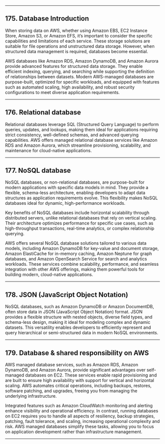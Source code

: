 
---

## 175. Database Introduction


When storing data on AWS, whether using Amazon EBS, EC2 Instance Store, Amazon S3, or Amazon EFS, it’s important to consider the specific capabilities and limitations of each service. These storage solutions are suitable for file operations and unstructured data storage. However, when structured data management is required, databases become essential.

AWS databases like Amazon RDS, Amazon DynamoDB, and Amazon Aurora provide advanced features for structured data storage. They enable efficient indexing, querying, and searching while supporting the definition of relationships between datasets. Modern AWS-managed databases are purpose-built, optimized for specific workloads, and equipped with features such as automated scaling, high availability, and robust security configurations to meet diverse application requirements.

---

## 176. Relational database

Relational databases leverage SQL (Structured Query Language) to perform queries, updates, and lookups, making them ideal for applications requiring strict consistency, well-defined schemas, and advanced querying capabilities. AWS offers managed relational database services like Amazon RDS and Amazon Aurora, which streamline provisioning, scalability, and maintenance for cloud-native applications.

---

## 177. NoSQL database

NoSQL databases, or non-relational databases, are purpose-built for modern applications with specific data models in mind. They provide a flexible, schema-less architecture, enabling developers to adapt data structures as application requirements evolve. This flexibility makes NoSQL databases ideal for dynamic, high-performance workloads.

Key benefits of NoSQL databases include horizontal scalability through distributed servers, unlike relational databases that rely on vertical scaling. Their architecture optimizes performance for specific use cases, such as high-throughput transactions, real-time analytics, or complex relationship querying.

AWS offers several NoSQL database solutions tailored to various data models, including Amazon DynamoDB for key-value and document storage, Amazon ElastiCache for in-memory caching, Amazon Neptune for graph databases, and Amazon OpenSearch Service for search and analytics workloads. These services combine scalability, performance, and seamless integration with other AWS offerings, making them powerful tools for building modern, cloud-native applications.

---

## 178. JSON (JavaScript Object Notation)

NoSQL databases, such as Amazon DynamoDB or Amazon DocumentDB, often store data in JSON (JavaScript Object Notation) format. JSON provides a flexible structure with nested objects, diverse field types, and schema-less design, making it ideal for modeling complex and dynamic datasets. This versatility enables developers to efficiently represent and query hierarchical or semi-structured data in modern NoSQL environments.

---

## 179. Database & shared responsibility on AWS

AWS managed database services, such as Amazon RDS, Amazon DynamoDB, and Amazon Aurora, provide significant advantages over self-managed databases on EC2. These services enable rapid provisioning and are built to ensure high availability with support for vertical and horizontal scaling. AWS automates critical operations, including backups, restores, software patching, and upgrades, freeing you from managing the underlying infrastructure.

Integrated features such as Amazon CloudWatch monitoring and alerting enhance visibility and operational efficiency. In contrast, running databases on EC2 requires you to handle all aspects of resiliency, backup strategies, patching, fault tolerance, and scaling, increasing operational complexity and risk. AWS managed databases simplify these tasks, allowing you to focus on application development rather than infrastructure management.

---
